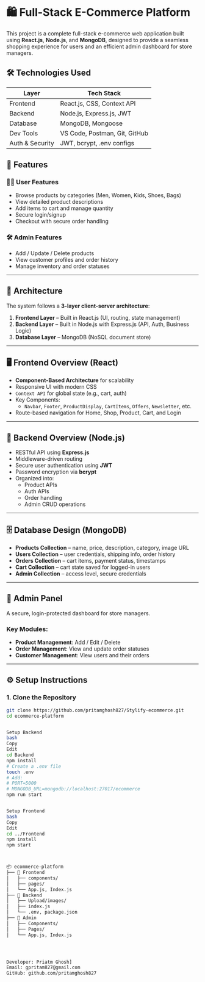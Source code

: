 # 🛍️ Full-Stack E-Commerce Platform

This project is a complete full-stack e-commerce web application built using **React.js**, **Node.js**, and **MongoDB**, designed to provide a seamless shopping experience for users and an efficient admin dashboard for store managers.

## 🛠️ Technologies Used
| Layer       | Tech Stack                      |
|-------------|----------------------------------|
| Frontend    | React.js, CSS, Context API       |
| Backend     | Node.js, Express.js, JWT         |
| Database    | MongoDB, Mongoose                |
| Dev Tools   | VS Code, Postman, Git, GitHub    |
| Auth & Security | JWT, bcrypt, .env configs     |

## 🚀 Features
### 🧑‍💻 User Features
- Browse products by categories (Men, Women, Kids, Shoes, Bags)
- View detailed product descriptions
- Add items to cart and manage quantity
- Secure login/signup
- Checkout with secure order handling

### 🛠️ Admin Features
- Add / Update / Delete products
- View customer profiles and order history
- Manage inventory and order statuses

---

## 📐 Architecture

The system follows a **3-layer client-server architecture**:

1. **Frontend Layer** – Built in React.js (UI, routing, state management)
2. **Backend Layer** – Built in Node.js with Express.js (API, Auth, Business Logic)
3. **Database Layer** – MongoDB (NoSQL document store)

---

## 🖥️ Frontend Overview (React)

- **Component-Based Architecture** for scalability
- Responsive UI with modern CSS
- `Context API` for global state (e.g., cart, auth)
- Key Components:
  - `Navbar`, `Footer`, `ProductDisplay`, `CartItems`, `Offers`, `Newsletter`, etc.
- Route-based navigation for Home, Shop, Product, Cart, and Login

---

## 🧠 Backend Overview (Node.js)

- RESTful API using **Express.js**
- Middleware-driven routing
- Secure user authentication using **JWT**
- Password encryption via **bcrypt**
- Organized into:
  - Product APIs
  - Auth APIs
  - Order handling
  - Admin CRUD operations

---

## 🗄️ Database Design (MongoDB)

- **Products Collection** – name, price, description, category, image URL
- **Users Collection** – user credentials, shipping info, order history
- **Orders Collection** – cart items, payment status, timestamps
- **Cart Collection** – cart state saved for logged-in users
- **Admin Collection** – access level, secure credentials

---

## 🛒 Admin Panel

A secure, login-protected dashboard for store managers.

### Key Modules:
- **Product Management**: Add / Edit / Delete
- **Order Management**: View and update order statuses
- **Customer Management**: View users and their orders

---

## ⚙️ Setup Instructions

### 1. Clone the Repository

```bash
git clone https://github.com/pritamghosh827/Stylify-ecommerce.git
cd ecommerce-platform


Setup Backend
bash
Copy
Edit
cd Backend
npm install
# Create a .env file
touch .env
# Add:
# PORT=5000
# MONGODB_URL=mongodb://localhost:27017/ecommerce
npm run start


Setup Frontend
bash
Copy
Edit
cd ../Frontend
npm install
npm start



📦 ecommerce-platform
├── 📁 Frontend
│   ├── components/
│   ├── pages/
│   └── App.js, Index.js
├── 📁 Backend
│   ├── Upload/images/
│   ├── index.js
│   └── .env, package.json
├── 📁 Admin
│   ├── Components/
│   ├── Pages/
│   └── App.js, Index.js




Developer: Priatm Ghosh]
Email: gpritam827@gmail.com
GitHub: github.com/pritamghosh827





